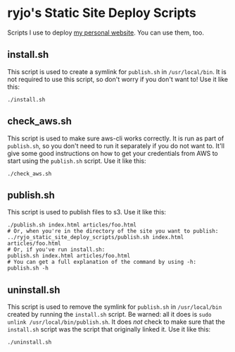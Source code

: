 # ryjo's Static Site Deploy Scripts

Scripts I use to deploy [my personal website](https://ryjo.codes). You can use
them, too.

## install.sh

This script is used to create a symlink for `publish.sh` in `/usr/local/bin`. 
It is not required to use this script, so don't worry if you don't want to!
Use it like this:

```
./install.sh
```

## check_aws.sh

This script is used to make sure aws-cli works correctly. It is run as part of
`publish.sh`, so you don't need to run it separately if you do not want to.
It'll give some good instructions on how to get your credentials from AWS to
start using the `publish.sh` script. Use it like this:

```
./check_aws.sh
```

## publish.sh

This script is used to publish files to s3. Use it like this:

```
./publish.sh index.html articles/foo.html
# Or, when you're in the directory of the site you want to publish:
../ryjo_static_site_deploy_scripts/publish.sh index.html articles/foo.html
# Or, if you've run install.sh:
publish.sh index.html articles/foo.html
# You can get a full explanation of the command by using -h:
publish.sh -h
```

## uninstall.sh

This script is used to remove the symlink for `publish.sh` in `/usr/local/bin`
created by running the `install.sh` script. Be warned: all it does is
`sudo unlink /usr/local/bin/publish.sh`. It does _not_ check to make sure
that the `install.sh` script was the script that originally linked it.
Use it like this:

```
./uninstall.sh
```

